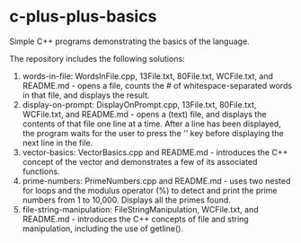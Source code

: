 # c-plus-plus-basics
Simple C++ programs demonstrating the basics of the language.

The repository includes the following solutions:

1. words-in-file: WordsInFile.cpp, 13File.txt, 80File.txt, WCFile.txt, and README.md - opens a file, counts the # of whitespace-separated words in that file, and displays the result.
2. display-on-prompt: DisplayOnPrompt.cpp, 13File.txt, 80File.txt, WCFile.txt, and README.md - opens a (text) file, and displays the contents of that file one line at a time. After a line has been displayed, the program waits for the user to press the '<enter>' key before displaying the next line in the file.
3. vector-basics: VectorBasics.cpp and README.md - introduces the C++ concept of the vector and demonstrates a few of its associated functions.
4. prime-numbers: PrimeNumbers.cpp and README.md - uses two nested for loops and the modulus operator (%) to detect and print the prime numbers from 1 to 10,000. Displays all the primes found.
5. file-string-manipulation: FileStringManipulation, WCFile.txt, and README.md - introduces the C++ concepts of file and string manipulation, including the use of getline().
